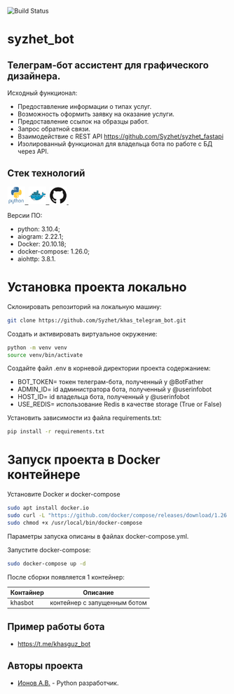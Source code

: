 ![Build Status](https://github.com/Syzhet/khas_telegram_bot/actions/workflows/khasbot.yml/badge.svg)


# syzhet_bot

## Телеграм-бот ассистент для графического дизайнера.

Исходный функционал:
- Предоставление информации о типах услуг.
- Возможность оформить заявку на оказание услуги.
- Предоставление ссылок на образцы работ.
- Запрос обратной связи.
- Взаимодействие с REST API https://github.com/Syzhet/syzhet_fastapi
- Изолированный функционал для владельца бота по работе с БД через API.

## Стек технологий 

<div>
  <a href="https://www.python.org/">
    <img src="https://github.com/devicons/devicon/blob/master/icons/python/python-original-wordmark.svg" title="Python" alt="Python" width="40" height="40"/>&nbsp;
  </a>
  <a href ="https://www.docker.com/">
    <img src="https://github.com/devicons/devicon/blob/master/icons/docker/docker-original.svg" title="Docker" alt="Docker" width="40" height="40"/>&nbsp;
  </a>
  <a href="https://github.com/">
    <img src="https://github.com/devicons/devicon/blob/master/icons/github/github-original.svg" title="GitHub" alt="GitHub" width="40" height="40"/>&nbsp;
  </a>
</div>

Версии ПО:

- python: 3.10.4;
- aiogram: 2.22.1;
- Docker: 20.10.18;
- docker-compose: 1.26.0;
- aiohttp: 3.8.1.


# Установка проекта локально
Склонировать репозиторий на локальную машину:
```sh
git clone https://github.com/Syzhet/khas_telegram_bot.git
```
Cоздать и активировать виртуальное окружение:
```sh
python -m venv venv
source venv/bin/activate
```
Cоздайте файл .env в корневой директории проекта содержанием:
- BOT_TOKEN= токен телеграм-бота, полученный у @BotFather
- ADMIN_ID= id администратора бота, полученный у @userinfobot
- HOST_ID= id владельца бота, полученный у @userinfobot
- USE_REDIS= использование Redis в качестве storage (True or False)

Установить зависимости из файла requirements.txt:
```sh
pip install -r requirements.txt
```


# Запуск проекта в Docker контейнере
Установите Docker и docker-compose
```sh
sudo apt install docker.io 
sudo curl -L "https://github.com/docker/compose/releases/download/1.26.0/docker-compose-$(uname -s)-$(uname -m)" -o /usr/local/bin/docker-compose
sudo chmod +x /usr/local/bin/docker-compose
```
Параметры запуска описаны в файлах docker-compose.yml.

Запустите docker-compose:
```sh
sudo docker-compose up -d
```

После сборки появляется 1 контейнер:

| Контайнер | Описание |
| ------ | ------ |
| khasbot | контейнер с запущенным ботом |


## Пример работы бота
- https://t.me/khasguz_bot

## Авторы проекта

- [Ионов А.В.](https://github.com/Syzhet) - Python разработчик.
